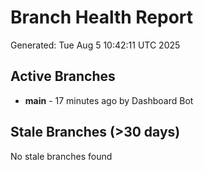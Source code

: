 # Branch Health Report
Generated: Tue Aug  5 10:42:11 UTC 2025

## Active Branches
- **main** - 17 minutes ago by Dashboard Bot

## Stale Branches (>30 days)
No stale branches found
